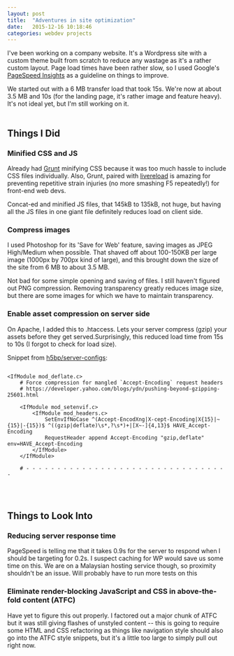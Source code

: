 ```yaml
---
layout: post
title:  "Adventures in site optimization"
date:   2015-12-16 10:18:46
categories: webdev projects
---
```


I've been working on a company website. It's a Wordpress site with a custom theme built from scratch to reduce any wastage as it's a rather custom layout. Page load times have been rather slow, so I used Google's [PageSpeed Insights](https://developers.google.com/speed/pagespeed/insights/) as a guideline on things to improve. 

We started out with a 6 MB transfer load that took 15s. We're now at about 3.5 MB and 10s (for the landing page, it's rather image and feature heavy). It's not ideal yet, but I'm still working on it.  
<br/>

## Things I Did

### Minified CSS and JS
Already had [Grunt](http://gruntjs.com/) minifying CSS because it was too much hassle to include CSS files individually. Also, Grunt, paired with [livereload](https://github.com/gruntjs/grunt-contrib-livereload) is amazing for preventing repetitive strain injuries (no more smashing F5 repeatedly!) for front-end web devs.

Concat-ed and minified JS files, that 145kB to 135kB, not huge, but having all the JS files in one giant file definitely reduces load on client side.


### Compress images
I used Photoshop for its 'Save for Web' feature, saving images as JPEG High/Medium when possible. That shaved off about 100-150KB per large image (1000px by 700px kind of large), and this brought down the size of the site from 6 MB to about 3.5 MB. 

Not bad for some simple opening and saving of files. I still haven't figured out PNG compression. Removing transparency greatly reduces image size, but there are some images for which we have to maintain transparency. 


### Enable asset compression on server side
On Apache, I added this to .htaccess. Lets your server compress (gzip) your assets before they get served.Surprisingly, this reduced load time from 15s to 10s (I forgot to check for load size). 

Snippet from [h5bp/server-configs](https://github.com/h5bp/server-configs):

<pre style="height: 250px; width: 100%; overflow: auto">
<code>
&lt;IfModule mod_deflate.c&gt;
    # Force compression for mangled `Accept-Encoding` request headers
    # https://developer.yahoo.com/blogs/ydn/pushing-beyond-gzipping-25601.html

    &lt;IfModule mod_setenvif.c&gt;
        &lt;IfModule mod_headers.c&gt;
            SetEnvIfNoCase ^(Accept-EncodXng|X-cept-Encoding|X{15}|~{15}|-{15})$ ^((gzip|deflate)\s*,?\s*)+|[X~-]{4,13}$ HAVE_Accept-Encoding
            RequestHeader append Accept-Encoding &quot;gzip,deflate&quot; env=HAVE_Accept-Encoding
        &lt;/IfModule&gt;
    &lt;/IfModule&gt;

    # - - - - - - - - - - - - - - - - - - - - - - - - - - - - - - - - -

    # Compress all output labeled with one of the following media types.
    #
    # (!) For Apache versions below version 2.3.7 you don't need to
    # enable `mod_filter` and can remove the `&lt;IfModule mod_filter.c&gt;`
    # and `&lt;/IfModule&gt;` lines as `AddOutputFilterByType` is still in
    # the core directives.
    #
    # https://httpd.apache.org/docs/current/mod/mod_filter.html#addoutputfilterbytype

    &lt;IfModule mod_filter.c&gt;
        AddOutputFilterByType DEFLATE &quot;application/atom+xml&quot; \
                                      &quot;application/javascript&quot; \
                                      &quot;application/json&quot; \
                                      &quot;application/ld+json&quot; \
                                      &quot;application/manifest+json&quot; \
                                      &quot;application/rdf+xml&quot; \
                                      &quot;application/rss+xml&quot; \
                                      &quot;application/schema+json&quot; \
                                      &quot;application/vnd.geo+json&quot; \
                                      &quot;application/vnd.ms-fontobject&quot; \
                                      &quot;application/x-font-ttf&quot; \
                                      &quot;application/x-javascript&quot; \
                                      &quot;application/x-web-app-manifest+json&quot; \
                                      &quot;application/xhtml+xml&quot; \
                                      &quot;application/xml&quot; \
                                      &quot;font/eot&quot; \
                                      &quot;font/opentype&quot; \
                                      &quot;image/bmp&quot; \
                                      &quot;image/svg+xml&quot; \
                                      &quot;image/vnd.microsoft.icon&quot; \
                                      &quot;image/x-icon&quot; \
                                      &quot;image/png&quot; \
                                      &quot;image/jpeg&quot; \
                                      &quot;text/cache-manifest&quot; \
                                      &quot;text/css&quot; \
                                      &quot;text/html&quot; \
                                      &quot;text/javascript&quot; \
                                      &quot;text/plain&quot; \
                                      &quot;text/vcard&quot; \
                                      &quot;text/vnd.rim.location.xloc&quot; \
                                      &quot;text/vtt&quot; \
                                      &quot;text/x-component&quot; \
                                      &quot;text/x-cross-domain-policy&quot; \
                                      &quot;text/xml&quot;

    &lt;/IfModule&gt;
    &lt;IfModule mod_mime.c&gt;
        AddEncoding gzip              svgz
    &lt;/IfModule&gt;
&lt;/IfModule&gt;
</code>
</pre>
<br/>
<br/>

## Things to Look Into

### Reducing server response time
PageSpeed is telling me that it takes 0.9s for the server to respond when I should be targeting for 0.2s. I suspect caching for WP would save us some time on this. We are on a Malaysian hosting service though, so proximity shouldn't be an issue. Will probably have to run more tests on this

### Eliminate render-blocking JavaScript and CSS in above-the-fold content (ATFC)
Have yet to figure this out properly. I factored out a major chunk of ATFC but it was still giving flashes of unstyled content -- this is going to require some HTML and CSS refactoring as things like navigation style should also go into the ATFC style snippets, but it's a little too large to simply pull out right now.

